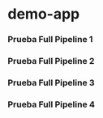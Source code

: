 # demo-app

### Prueba Full Pipeline 1 
### Prueba Full Pipeline 2
### Prueba Full Pipeline 3
### Prueba Full Pipeline 4

